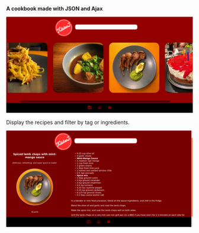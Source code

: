 **A cookbook made with JSON and Ajax**

<img src="https://github.com/AlexandreSchmid/stuff/blob/master/Capture du 2020-03-22 20-25-34.png">

Display the recipes and filter by tag or ingredients.

<img src="https://github.com/AlexandreSchmid/stuff/blob/master/Capture%20du%202020-03-14%2019-08-03.png">
